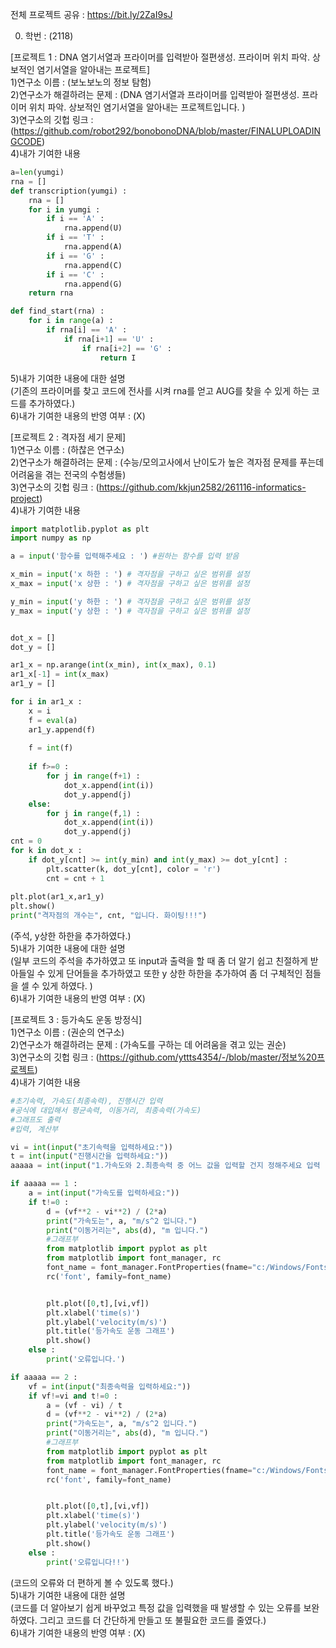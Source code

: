전체 프로젝트 공유 : https://bit.ly/2ZaI9sJ <br>

0. 학번 : (2118) <br>

[프로젝트 1 : DNA 염기서열과 프라이머를 입력받아 절편생성. 프라이머 위치 파악. 상보적인 염기서열을 알아내는 프로젝트] <br>
1)연구소 이름 : (보노보노의 정보 탐험) <br>
2)연구소가 해결하려는 문제 : (DNA 염기서열과 프라이머를 입력받아 절편생성. 프라이머 위치 파악. 상보적인 염기서열을 알아내는 프로젝트입니다. ) <br>
3)연구소의 깃헙 링크 : (https://github.com/robot292/bonobonoDNA/blob/master/FINALUPLOADINGCODE) <br>
4)내가 기여한 내용 <br>
```python
a=len(yumgi)
rna = []
def transcription(yumgi) :
    rna = []
    for i in yumgi :
        if i == 'A' :
            rna.append(U)
        if i == 'T' :
            rna.append(A)
        if i == 'G' :
            rna.append(C)
        if i == 'C' :
            rna.append(G)
    return rna

def find_start(rna) :
    for i in range(a) :
        if rna[i] == 'A' : 
            if rna[i+1] == 'U' :
                if rna[i+2] == 'G' :
                    return I
 ```
5)내가 기여한 내용에 대한 설명 <br>
(기존의 프라이머를 찾고 코드에 전사를 시켜 rna를 얻고 AUG를 찾을 수 있게 하는 코드를 추가하였다.) <br>
6)내가 기여한 내용의 반영 여부 : (X) <br>

[프로젝트 2 : 격자점 세기 문제] <br>
1)연구소 이름 : (하찮은 연구소) <br>
2)연구소가 해결하려는 문제 : (수능/모의고사에서 난이도가 높은 격자점 문제를 푸는데 어려움을 겪는 전국의 수험생들) <br>
3)연구소의 깃헙 링크 : (https://github.com/kkjun2582/261116-informatics-project) <br>
4)내가 기여한 내용 <br>
```python
import matplotlib.pyplot as plt
import numpy as np

a = input('함수를 입력해주세요 : ') #원하는 함수를 입력 받음 

x_min = input('x 하한 : ') # 격자점을 구하고 싶은 범위를 설정
x_max = input('x 상한 : ') # 격자점을 구하고 싶은 범위를 설정

y_min = input('y 하한 : ') # 격자점을 구하고 싶은 범위를 설정
y_max = input('y 상한 : ') # 격자점을 구하고 싶은 범위를 설정


dot_x = []
dot_y = []

ar1_x = np.arange(int(x_min), int(x_max), 0.1)
ar1_x[-1] = int(x_max)
ar1_y = []

for i in ar1_x :
    x = i
    f = eval(a)
    ar1_y.append(f)
    
    f = int(f)
    
    if f>=0 :
        for j in range(f+1) :
            dot_x.append(int(i))
            dot_y.append(j)
    else:    
        for j in range(f,1) :            
            dot_x.append(int(i))
            dot_y.append(j)
cnt = 0
for k in dot_x :
    if dot_y[cnt] >= int(y_min) and int(y_max) >= dot_y[cnt] :
        plt.scatter(k, dot_y[cnt], color = 'r')
        cnt = cnt + 1
    
plt.plot(ar1_x,ar1_y)
plt.show()
print("격자점의 개수는", cnt, "입니다. 화이팅!!!")
```
(주석, y상한 하한을 추가하였다.) <br>
5)내가 기여한 내용에 대한 설명 <br>
(일부 코드의 주석을 추가하였고 또 input과 출력을 할 때 좀 더 알기 쉽고 친절하게 받아들일 수 있게 단어들을 추가하였고 또한 y 상한 하한을 추가하여 좀 더 구체적인 점들을 셀 수 있게 하였다. ) <br>
6)내가 기여한 내용의 반영 여부 : (X) <br>

[프로젝트 3 : 등가속도 운동 방정식] <br>
1)연구소 이름 : (권순의 연구소) <br>
2)연구소가 해결하려는 문제 : (가속도를 구하는 데 어려움을 겪고 있는 권순) <br>
3)연구소의 깃헙 링크 : (https://github.com/yttts4354/-/blob/master/정보%20프로젝트) <br>
4)내가 기여한 내용 <br>
```python
#초기속력, 가속도(최종속력), 진행시간 입력
#공식에 대입해서 평균속력, 이동거리, 최종속력(가속도)
#그래프도 출력
#입력, 계산부

vi = int(input("초기속력을 입력하세요:"))
t = int(input("진행시간을 입력하세요:"))
aaaaa = int(input("1.가속도와 2.최종속력 중 어느 값을 입력할 건지 정해주세요 입력 (예) 1) :"))

if aaaaa == 1 :
    a = int(input("가속도를 입력하세요:"))
    if t!=0 :
        d = (vf**2 - vi**2) / (2*a)
        print("가속도는", a, "m/s^2 입니다.")
        print("이동거리는", abs(d), "m 입니다.")
        #그래프부
        from matplotlib import pyplot as plt 
        from matplotlib import font_manager, rc 
        font_name = font_manager.FontProperties(fname="c:/Windows/Fonts/malgun.ttf").get_name() 
        rc('font', family=font_name)


        plt.plot([0,t],[vi,vf]) 
        plt.xlabel('time(s)') 
        plt.ylabel('velocity(m/s)')
        plt.title('등가속도 운동 그래프') 
        plt.show()
    else :
        print('오류입니다.')

if aaaaa == 2 :
    vf = int(input("최종속력을 입력하세요:"))
    if vf!=vi and t!=0 :
        a = (vf - vi) / t
        d = (vf**2 - vi**2) / (2*a)
        print("가속도는", a, "m/s^2 입니다.")
        print("이동거리는", abs(d), "m 입니다.")
        #그래프부
        from matplotlib import pyplot as plt 
        from matplotlib import font_manager, rc 
        font_name = font_manager.FontProperties(fname="c:/Windows/Fonts/malgun.ttf").get_name() 
        rc('font', family=font_name)


        plt.plot([0,t],[vi,vf]) 
        plt.xlabel('time(s)') 
        plt.ylabel('velocity(m/s)')
        plt.title('등가속도 운동 그래프') 
        plt.show()
    else :
        print('오류입니다!!')
 ```
(코드의 오류와 더 편하게 볼 수 있도록 했다.) <br>
5)내가 기여한 내용에 대한 설명 <br>
(코드를 더 알아보기 쉽게 바꾸었고 특정 값을 입력했을 때 발생할 수 있는 오류를 보완하였다. 그리고 코드를 더 간단하게 만들고 또 불필요한 코드를 줄였다.) <br>
6)내가 기여한 내용의 반영 여부 : (X) <br>
